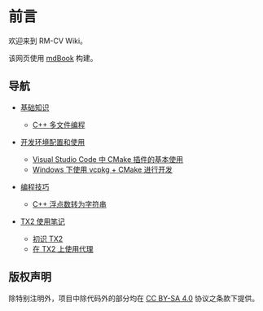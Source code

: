 # 前言

欢迎来到 RM-CV Wiki。

该网页使用 [mdBook](https://github.com/rust-lang/mdBook) 构建。

## 导航

<!-- 可以使用如下的方式在页面中引用其他的页面 -->
<!-- 对 *.md 文件的引用链接，会转换为对同名 *.html 的引用 -->
<!-- 即目录下的 *.md 文件，都会被会转换为 *.html，但是 README.md 会被转换为 index.html -->
<!-- 因此对某目录下 README 的引用，需要写作 <目录名>/index.html 或者简写作 <目录名>/ -->
<!-- 注意 “<目录名>/” 最后的 / 不能省却，不然对应页面下相对资源的访问就会出错 -->
<!-- 可以使用 #TAG 来引用页面下的子标题。具体的转写应参见 mdBook 生成的 HTML 中标题的链接 -->

<!-- 以上都是针对生成 HTML 而言。但是对于普通文件系统来说，<path>/ 这样的链接是不能访问到对应文件的 -->
<!-- 可以使用 <path>/README.md，这样转换之后变为 <path>/index.html，不影响两种情况下的访问 -->
<!-- 但由于目前 mdBook 不会转换 *.md#TAG 这样的链接为 *.html#TAG，所以标题跳转将无法使用（会提示 404，因为输出的 HTML 里没有 md 文件） -->
<!-- 综上所述，由于 mdBook 最终目的是生成 HTML 以供阅读，因此可以不考虑在普通文件系统上使用的情况？ -->

- [基础知识](./basics/)
    - [C++ 多文件编程](./basics/multi-files-programming.md)

- [开发环境配置和使用](./tools/)
    - [Visual Studio Code 中 CMake 插件的基本使用](./tools/vscode-cmake-extension.md)
    - [Windows 下使用 vcpkg + CMake 进行开发](./tools/dev-with-vcpkg-cmake-win.md)

- [编程技巧](./coding-tips/)
    - [C++ 浮点数转为字符串](./coding-tips/float-to-string.md)

- [TX2 使用笔记](./TX2/)
    - [初识 TX2](./TX2/new-to-tx2.md)
    - [在 TX2 上使用代理](./TX2/using-proxy.md)


## 版权声明

除特别注明外，项目中除代码外的部分均在 [CC BY-SA 4.0](https://creativecommons.org/licenses/by-sa/4.0/deed.zh) 协议之条款下提供。
